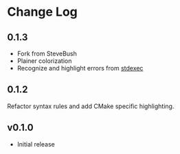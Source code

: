 # Change Log

## 0.1.3
* Fork from SteveBush
* Plainer colorization
* Recognize and highlight errors from [stdexec](https://githib.com/NVIDIA/stdexec)

## 0.1.2
Refactor syntax rules and add CMake specific highlighting.

## v0.1.0

- Initial release